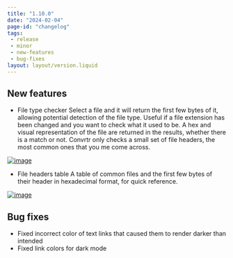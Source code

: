 ```yaml
---
title: "1.10.0"
date: "2024-02-04"
page-id: "changelog"
tags: 
 - release
 - minor
 - new-features
 - bug-fixes
layout: layout/version.liquid
---
```

## New features
- File type checker
Select a file and it will return the first few bytes of it, allowing potential detection of the file type. Useful if a file extension has been changed and you want to check what it used to be. A hex and visual representation of the file are returned in the results, whether there is a match or not. Convrtr only checks a small set of file headers, the most common ones that you me come across.  

[![image](https://github.com/stickerboy/convrtrjs/assets/1421538/0178c49f-ef1a-430b-9729-ca08544d897f)](https://github.com/stickerboy/convrtrjs/assets/1421538/0178c49f-ef1a-430b-9729-ca08544d897f)  

- File headers table
A table of common files and the first few bytes of their header in hexadecimal format, for quick reference.

[![image](https://github.com/stickerboy/convrtrjs/assets/1421538/580d02bf-518c-4629-8b64-ce923a1e7917)](https://github.com/stickerboy/convrtrjs/assets/1421538/580d02bf-518c-4629-8b64-ce923a1e7917)  

## Bug fixes
- Fixed incorrect color of text links that caused them to render darker than intended
- Fixed link colors for dark mode